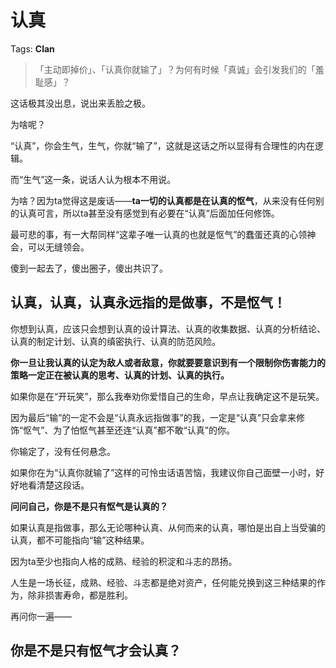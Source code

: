 # 认真

Tags: **Clan**

> 「主动即掉价」、「认真你就输了」？为何有时候「真诚」会引发我们的「羞耻感」？



这话极其没出息，说出来丢脸之极。

为啥呢？

“认真”，你会生气，生气，你就“输了”，这就是这话之所以显得有合理性的内在逻辑。

而“生气”这一条，说话人认为根本不用说。

为啥？因为ta觉得这是废话——**ta一切的认真都是在认真的怄气**，从来没有任何别的认真可言，所以ta甚至没有感觉到有必要在“认真”后面加任何修饰。

最可悲的事，有一大帮同样“这辈子唯一认真的也就是怄气”的蠢蛋还真的心领神会，可以无缝领会。

傻到一起去了，傻出圈子，傻出共识了。

  


认真，认真，认真永远指的是做事，不是怄气！
---------------------

你想到认真，应该只会想到认真的设计算法、认真的收集数据、认真的分析结论、认真的制定计划、认真的缜密执行、认真的防范风险。

**你一旦让我认真的认定为敌人或者敌意，你就要要意识到有一个限制你伤害能力的策略一定正在被认真的思考、认真的计划、认真的执行。**

如果你是在“开玩笑”，那么我奉劝你爱惜自己的生命，早点让我确定这不是玩笑。

因为最后“输”的一定不会是“认真永远指做事”的我，一定是“认真”只会拿来修饰“怄气”、为了怕怄气甚至还连“认真”都不敢“认真”的你。

你输定了，没有任何悬念。

  


如果你在为“认真你就输了”这样的可怜虫话语苦恼，我建议你自己面壁一小时，好好地看清楚这段话。

**问问自己，你是不是只有怄气是认真的？**

如果认真是指做事，那么无论哪种认真、从何而来的认真，哪怕是出自上当受骗的认真，都不可能指向“输”这种结果。

因为ta至少也指向人格的成熟、经验的积淀和斗志的昂扬。

人生是一场长征，成熟、经验、斗志都是绝对资产，任何能兑换到这三种结果的作为，除非损害寿命，都是胜利。

再问你一遍——

你是不是只有怄气才会认真？
-------------



